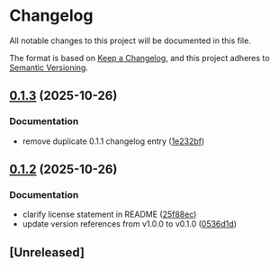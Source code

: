 # Changelog

All notable changes to this project will be documented in this file.

The format is based on [Keep a Changelog](https://keepachangelog.com/en/1.0.0/),
and this project adheres to [Semantic Versioning](https://semver.org/spec/v2.0.0.html).

## [0.1.3](https://github.com/PodioSpaz/ami-copier/compare/v0.1.2...v0.1.3) (2025-10-26)


### Documentation

* remove duplicate 0.1.1 changelog entry ([1e232bf](https://github.com/PodioSpaz/ami-copier/commit/1e232bf541831a3f2d88d02d2761f9ef9ac4a86a))

## [0.1.2](https://github.com/PodioSpaz/ami-copier/compare/v0.1.0...v0.1.2) (2025-10-26)


### Documentation

* clarify license statement in README ([25f88ec](https://github.com/PodioSpaz/ami-copier/commit/25f88ec790606f48ebcfb8e291ac82fb64146f3f))
* update version references from v1.0.0 to v0.1.0 ([0536d1d](https://github.com/PodioSpaz/ami-copier/commit/0536d1d1d275bcdbdffa27b210c1ea64eb731cb2))

## [Unreleased]
